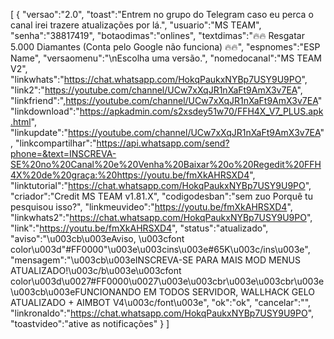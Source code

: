 [ { "versao":"2.0", "toast":"Entrem no grupo do Telegram caso eu perca o canal irei trazere atualizações por lá.", "usuario":"MS TEAM", "senha":"38817419", "botaodimas":"onlines", "textdimas":"🔥🔥 Resgatar 5.000 Diamantes (Conta pelo Google não funciona) 🔥🔥", "espnomes":"ESP Name", "versaomenu":"\nEscolha uma versão.", "nomedocanal":"MS TEAM V2", "linkwhats":"https://chat.whatsapp.com/HokqPaukxNYBp7USY9U9PO", "link2":"https://youtube.com/channel/UCw7xXqJR1nXaFt9AmX3v7EA", "linkfriend":",https://youtube.com/channel/UCw7xXqJR1nXaFt9AmX3v7EA" "linkdownload":"https://apkadmin.com/s2xsdey51w70/FFH4X_V7_PLUS.apk.html", "linkupdate":"https://youtube.com/channel/UCw7xXqJR1nXaFt9AmX3v7EA", "linkcompartilhar":"https://api.whatsapp.com/send?phone=&text=INSCREVA-SE%20no%20Canal%20e%20Venha%20Baixar%20o%20Regedit%20FFH4X%20de%20graça:%20https://youtu.be/fmXkAHRSXD4", "linktutorial":"https://chat.whatsapp.com/HokqPaukxNYBp7USY9U9PO", "criador":"Credit MS TEAM v1.81.X", "codigodesban":"sem zuo Porquê tu pesquisou isso?", "linkmeuvideo":"https://youtu.be/fmXkAHRSXD4", "linkwhats2":"https://chat.whatsapp.com/HokqPaukxNYBp7USY9U9PO", "link":"https://youtu.be/fmXkAHRSXD4", "status":"atualizado", "aviso":"\u003cb\u003eAviso, \u003cfont color\u003d\"#FF0000\"\u003e\u003cins\u003e#65K\u003c/ins\u003e", "mensagem":"\u003cb\u003eINSCREVA-SE PARA MAIS MOD MENUS ATUALIZADO!\u003c/b\u003e\u003cfont color\u003d\u0027#FF0000\u0027\u003e\u003cbr\u003e\u003cbr\u003e\u003cb\u003eFUNCIONANDO EM TODOS SERVIDOR, WALLHACK GELO ATUALIZADO + AIMBOT V4\u003c/font\u003e", "ok":"ok", "cancelar":"", "linkronaldo":"https://chat.whatsapp.com/HokqPaukxNYBp7USY9U9PO", "toastvideo":"ative as notificações" } ]
